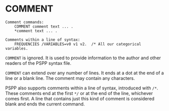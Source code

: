 # COMMENT

```
Comment commands:
    COMMENT comment text ... .
    *comment text ... .

Comments within a line of syntax:
    FREQUENCIES /VARIABLES=v0 v1 v2.  /* All our categorical variables.
```

`COMMENT` is ignored.  It is used to provide information to the
author and other readers of the PSPP syntax file.

`COMMENT` can extend over any number of lines.  It ends at a dot at
the end of a line or a blank line.  The comment may contain any
characters.

PSPP also supports comments within a line of syntax, introduced with
`/*`.  These comments end at the first `*/` or at the end of the line,
whichever comes first.  A line that contains just this kind of comment
is considered blank and ends the current command.

